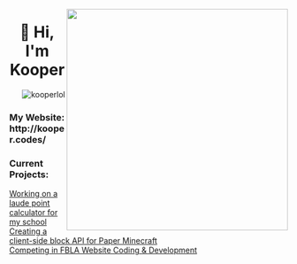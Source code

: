 
[<img align="right" width="400" src="https://github-readme-stats.vercel.app/api?username=kooperlol&show_icons=true"/>](https://github.com/kooperlol/)
<h1 align="center">👋 Hi, I'm Kooper</h1>

<p align="right"> <img src="https://komarev.com/ghpvc/?username=kooperlol&label=Profile%20views&color=0e75b6&style=flat-square" alt="kooperlol" /> </p>

<h3 align="left">My Website: http://kooper.codes/</h3>

<h3 align="left">Current Projects:</h3>

<p align="left">
  <a href="https://github.com/Kooperlol/mhslaude">Working on a laude point calculator for my school</a><br>
  <a href="https://github.com/Kooperlol/ghostcore">Creating a client-side block API for Paper Minecraft</a><br>
  <a href="https://github.com/Kooperlol/nexadb">Competing in FBLA Website Coding & Development</a>
</p>
